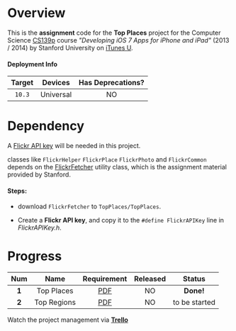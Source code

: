 # Overview

This is the **assignment** code for the **Top Places** project for the Computer Science [CS139p](http://www.stanford.edu/class/cs193p) course *"Developing iOS 7 Apps for iPhone and iPad"* (2013 / 2014) by Stanford University on [iTunes U](https://itunes.apple.com/us/course/developing-ios-7-apps-for/id733644550).

#### Deployment Info

| Target |  Devices  | Has Deprecations? |
| :----: | :-------: | :---------------: |
| `10.3` | Universal |        NO         |

# Dependency

A [Flickr API key](https://www.flickr.com/services/api/misc.api_keys.html) will be needed in this project.

classes like `FlickrHelper` `FlickrPlace` `FlickrPhoto` and `FlickrCommon` depends on the [FlickrFetcher](http://www.stanford.edu/class/cs193p/cgi-bin/drupal/system/files/sample_code/Flickr%20Fetcher.zip) utility class, which is the assignment material provided by Stanford.

#### Steps:

- download `FlickrFetcher` to `TopPlaces/TopPlaces`.


- Create a **Flickr API key**, and copy it to the `#define FlickrAPIKey` line in *FlickrAPIKey.h*.

# Progress

|  Num  |    Name     |               Requirement                | Released |    Status     |
| :---: | :---------: | :--------------------------------------: | :------: | :-----------: |
| **1** | Top Places  | [PDF](https://github.com/jessehao/TopPlaces/blob/master/Docs/Developing%20iOS%207%20Apps_%20Assignment%205.pdf) |    NO    |   **Done!**   |
| **2** | Top Regions | [PDF](https://github.com/jessehao/TopPlaces/blob/master/Docs/Developing%20iOS%207%20Apps_%20Assignment%206.pdf) |    NO    | to be started |

Watch the project management via [**Trello**](https://trello.com/b/Djuno0KH)